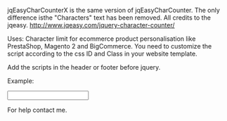 jqEasyCharCounterX is the same version of jqEasyCharCounter. The only difference isthe "Characters" text has been removed.
All credits to the jqeasy.
http://www.jqeasy.com/jquery-character-counter/

Uses:
Character limit for ecommerce product personalisation like PrestaShop, Magento 2 and BigCommerce. You need to customize the script according to the css ID and Class in your website template.

Add the scripts in the header or footer before jquery.
<script src="https://marlanuengo.github.io/jqEasyCharCounterX/jquery.jqEasyCharCounter.min.js"></script>
<script>
  $(document).ready(function () {
    $('div .jqEasyCounterMsg').show();
    $('#inputchar').jqEasyCounter({
      'maxChars': 5,
      'maxCharsWarning': 5
    });			
  });
</script>

Example:
<html>
	<head>
		<title>Text Character Limit</title>
		<script src="https://code.jquery.com/jquery-3.1.1.min.js"></script>
		<script src="https://marlanuengo.github.io/jqEasyCharCounterX/jquery.jqEasyCharCounter.min.js"></script>
	</head>
	<body>
		<div class="jqEasyCounter">
			<input id="inputchar" name="inputchar" type="text"/>
		</div>
		<script>
			$(document).ready(function () {
				$('div .jqEasyCounterMsg').show();
				$('#inputchar').jqEasyCounter({
					'maxChars': 5,
					'maxCharsWarning': 5
				});			
			});
		</script>
	</body>
</html>

For help contact me.
